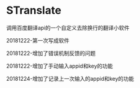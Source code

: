 # STranslate
调用百度翻译api的一个自定义去除换行的翻译小软件

20181222-第一次写成软件

20181222-增加了错误机制反馈的问题

20181222-增加了手动输入appid和key的功能

20181224-增加了记录上一次输入的appid和key的功能
